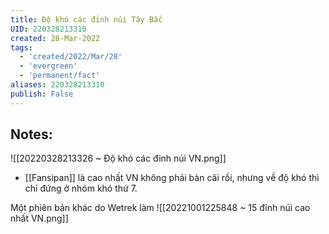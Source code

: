```yaml
---
title: Độ khó các đỉnh núi Tây Bắc
UID: 220328213310
created: 28-Mar-2022
tags:
  - 'created/2022/Mar/28'
  - 'evergreen'
  - 'permanent/fact'
aliases: 220328213310
publish: False
---
```

## Notes:
![[20220328213326 ~ Độ khó các đỉnh núi VN.png]]
- [[Fansipan]] là cao nhất VN không phải bàn cãi rồi, nhưng về độ khó thì chỉ đứng ở nhóm khó thứ 7.

Một phiên bản khác do Wetrek làm
![[20221001225848 ~ 15 đỉnh núi cao nhất VN.png]]
